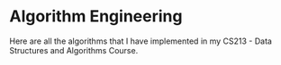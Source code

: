 # Algorithm Engineering

Here are all the algorithms that I have implemented in my CS213 - Data Structures and Algorithms Course.
